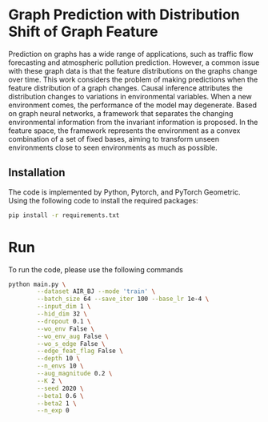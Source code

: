 # Graph Prediction with Distribution Shift of Graph Feature

Prediction on graphs has a wide range of applications, such as traffic flow forecasting and atmospheric pollution prediction. However, a common issue with these graph data is that the feature distributions on the graphs change over time. This work considers the problem of making predictions when the feature distribution of a graph changes. Causal inference attributes the distribution changes to variations in environmental variables. When a new environment comes, the performance of the model may degenerate.  Based on graph neural networks, a framework that separates the changing environmental information from the invariant information is proposed. In the feature space, the framework represents the environment as a convex combination of a set of fixed bases, aiming to transform unseen environments close to seen environments as much as possible. 

## Installation

The code is implemented by Python, Pytorch, and PyTorch Geometric. Using the following code to install the required packages:

```bash
pip install -r requirements.txt
```

# Run
To run the code, please use the following commands
```bash
python main.py \
        --dataset AIR_BJ --mode 'train' \
        --batch_size 64 --save_iter 100 --base_lr 1e-4 \
        --input_dim 1 \
        --hid_dim 32 \
        --dropout 0.1 \
        --wo_env False \
        --wo_env_aug False \
        --wo_s_edge False \
        --edge_feat_flag False \
        --depth 10 \
        --n_envs 10 \
        --aug_magnitude 0.2 \
        --K 2 \
        --seed 2020 \
        --beta1 0.6 \
        --beta2 1 \
        --n_exp 0
```